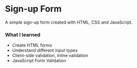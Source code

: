 # Sign-up Form

A simple sign-up form created with HTML, CSS and JavaScript. 

### What I learned
* Create HTML forms
* Understand different input types
* Client-side validation, inline validation
* JavaScript Form Validation
